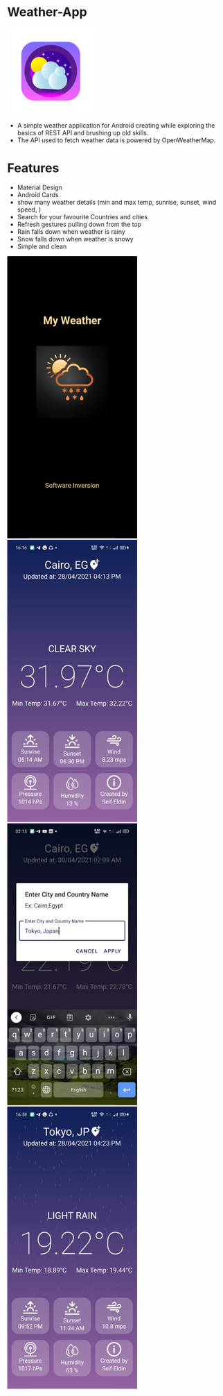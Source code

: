 # Weather-App
<img src = "screen%20shots/Icon.png" width = "200">

- A simple weather application for Android creating while exploring the basics of REST API and brushing up old skills.
- The API used to fetch weather data is powered by OpenWeatherMap.

# Features
- Material Design
- Android Cards
- show many weather details (min and max temp, sunrise, sunset, wind speed, )
- Search for your favourite Countries and cities
- Refresh gestures pulling down from the top
- Rain falls down when weather is rainy
- Snow falls down when weather is snowy
- Simple and clean


<img src = "screen%20shots/splash.jpeg" width = "300">
<img src = "screen%20shots/Home.jpeg" width = "300">
<img src = "screen%20shots/search.jpeg" width = "300">
<img src = "screen%20shots/rainy.jpeg" width = "300">
